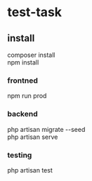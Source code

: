 # test-task

## install
composer install  
npm install  

### frontned
npm run prod  

### backend
php artisan migrate --seed  
php artisan serve  

### testing
php artisan test  
